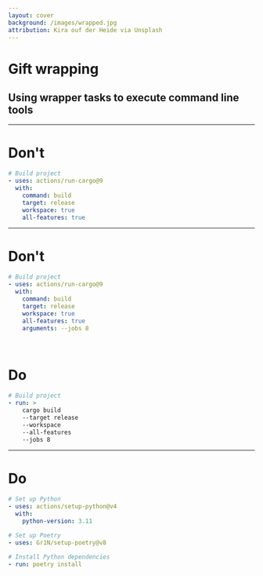 ```yaml
---
layout: cover
background: /images/wrapped.jpg
attribution: Kira ouf der Heide via Unsplash
---
```

<AntiPattern :num="5" />

# Gift wrapping
## Using wrapper tasks to execute command line tools

---

<v-click>

# Don't

</v-click>

```yaml
# Build project
- uses: actions/run-cargo@9
  with:
    command: build
    target: release
    workspace: true
    all-features: true
```

---

# Don't

```yaml
# Build project
- uses: actions/run-cargo@9
  with:
    command: build
    target: release
    workspace: true
    all-features: true
    arguments: --jobs 8
```

&nbsp;

<div v-click>

# Do

```yaml
# Build project
- run: >
    cargo build
    --target release
    --workspace
    --all-features
    --jobs 8
```

</div>


<!--

* all arguments supported
* order may be significant
* no hidden "magic"

-->

---

# Do

```yaml
# Set up Python
- uses: actions/setup-python@v4
  with:
    python-version: 3.11

# Set up Poetry
- uses: Gr1N/setup-poetry@v8

# Install Python dependencies
- run: poetry install
```